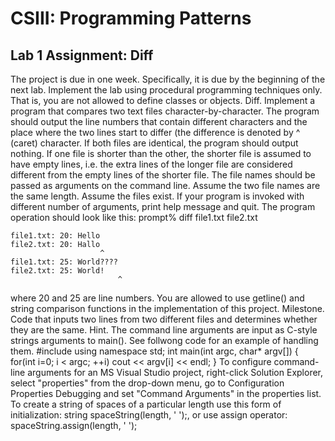 # CSIII: Programming Patterns 
## Lab 1 Assignment: Diff
The project is due in one week. Specifically, it is due by the beginning of the next lab. 
Implement the lab using procedural programming techniques only. That is, you are not allowed to define classes or objects. 
Diff. Implement a program that compares two text files character-by-character. The program should output the line numbers that contain different characters and the place where the two lines start to differ (the difference is denoted by ^ (caret) character. If both files are identical, the program should output nothing. If one file is shorter than the other, the shorter file is assumed to have empty lines, i.e. the extra lines of the longer file are considered different from the empty lines of the shorter file. 
The file names should be passed as arguments on the command line. Assume the two file names are the same length. Assume the files exist. If your program is invoked with different number of arguments, print help message and quit. The program operation should look like this: 
	prompt% diff file1.txt file2.txt

	file1.txt: 20: Hello
	file2.txt: 20: Hallo
                        ^
	file1.txt: 25: World????
	file2.txt: 25: World!
                            ^
where 20 and 25 are line numbers. 
You are allowed to use getline() and string comparison functions in the implementation of this project. 
Milestone. Code that inputs two lines from two different files and determines whether they are the same. 
Hint. The command line arguments are input as C-style strings arguments to main(). See follwong code for an example of handling them. 
#include  <iostream>
using namespace std; 
int main(int argc, char* argv[])
{ 
	for(int i=0; i < argc; ++i) 
		cout << argv[i] << endl; 
}
To configure command-line arguments for an MS Visual Studio project, right-click Solution Explorer, select "properties" from the drop-down menu, go to Configuration Properties Debugging and set "Command Arguments" in the properties list. 
To create a string of spaces of a particular length use this form of initialization: string spaceString(length, ' ');, or use assign operator: spaceString.assign(length, ' '); 
